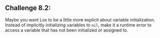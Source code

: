 ## Challenge 8.2:

Maybe you want Lox to be a little more explicit about variable initialization. Instead of implicitly initializing variables to `nil`, make it a runtime error to access a variable that has not been initialized or assigned to.
